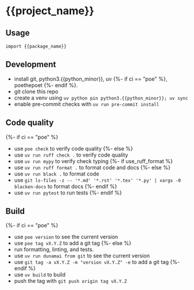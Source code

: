 {{project_name}}
================
## Usage
```
import {{package_name}}
```

## Development
* install git, python3.{{python_minor}}, uv {%- if ci == "poe" %}, poethepoet {%- endif %}.
* git clone this repo
* create a venv using `uv python pin python3.{{python_minor}}; uv sync`
* enable pre-commit checks with `uv run pre-commit install`

## Code quality
{%- if ci == "poe" %}
* use `poe check` to verify code quality
{%- else %}
* use `uv run ruff check .` to verify code quality
* use `uv run mypy` to verify check typing
{%- if use_ruff_format %}
* use `uv run ruff format .` to format code and docs
{%- else %}
* use `uv run black .` to format code
* use `git ls-files -z -- '*.md' '*.rst' '*.tex' '*.py' | xargs -0 blacken-docs` to format docs
{%- endif %}
* use `uv run pytest` to run tests
{%- endif %}

## Build
{%- if ci == "poe" %}
* use `poe version` to see the current version
* use `poe tag vX.Y.Z` to add a git tag
{%- else %}
* run formatting, linting, and tests.
* use `uv run dunamai from git` to see the current version
* use `git tag -a vX.Y.Z -m "version vX.Y.Z" -e` to add a git tag
{%- endif %}
* use `uv build` to build
* push the tag with `git push origin tag vX.Y.Z`
